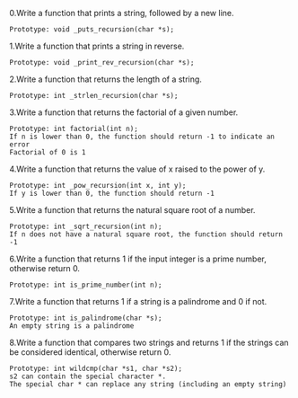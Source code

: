 0.Write a function that prints a string, followed by a new line.

    Prototype: void _puts_recursion(char *s);
1.Write a function that prints a string in reverse.

    Prototype: void _print_rev_recursion(char *s);
2.Write a function that returns the length of a string.

    Prototype: int _strlen_recursion(char *s);
3.Write a function that returns the factorial of a given number.

    Prototype: int factorial(int n);
    If n is lower than 0, the function should return -1 to indicate an error
    Factorial of 0 is 1
4.Write a function that returns the value of x raised to the power of y.

    Prototype: int _pow_recursion(int x, int y);
    If y is lower than 0, the function should return -1
5.Write a function that returns the natural square root of a number.

    Prototype: int _sqrt_recursion(int n);
    If n does not have a natural square root, the function should return -1
6.Write a function that returns 1 if the input integer is a prime number, otherwise return 0.

    Prototype: int is_prime_number(int n);
7.Write a function that returns 1 if a string is a palindrome and 0 if not.

    Prototype: int is_palindrome(char *s);
    An empty string is a palindrome
8.Write a function that compares two strings and returns 1 if the strings can be considered identical, otherwise return 0.

    Prototype: int wildcmp(char *s1, char *s2);
    s2 can contain the special character *.
    The special char * can replace any string (including an empty string)

